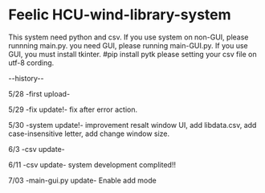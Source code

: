 # Feelic HCU-wind-library-system

This system need python and csv.
If you use system on non-GUI, please runnning main.py.
you need GUI, please running main-GUI.py.
If you use GUI, you must install tkinter. #pip install pytk
please setting your csv file on utf-8 cording.

--history--

5/28 -first upload-

5/29 -fix update!-
fix after error action.

5/30 -system update!-
improvement resalt window UI, add libdata.csv, add case-insensitive letter, add change window size.

6/3 -csv update-

6/11 -csv update-
system development complited!!

7/03 -main-gui.py update-
Enable add mode
